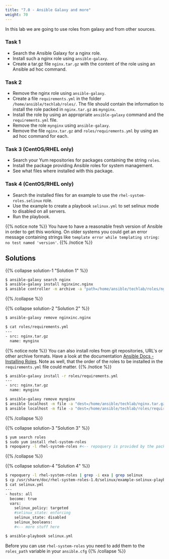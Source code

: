 ```yaml
---
title: "7.0 - Ansible Galaxy and more"
weight: 70
---
```


In this lab we are going to use roles from galaxy and from other sources.

### Task 1
- Search the Ansible Galaxy for a nginx role.
- Install such a nginx role using `ansible-galaxy`.
- Create a tar.gz file `nginx.tar.gz` with the content of the role using an Ansible ad hoc command.

### Task 2
- Remove the nginx role using `ansible-galaxy`.
- Create a file `requirements.yml` in the folder `/home/ansible/techlab/roles/`. The file should contain the information to install the role packed in `nginx.tar.gz` as `mynginx`.
- Install the role by using an appropriate `ansible-galaxy` command and the `requirements.yml` file.
- Remove the role `mynginx` using `ansible-galaxy`.
- Remove the file `nginx.tar.gz` and `roles/requirements.yml` by using an ad hoc command for each.

### Task 3 (CentOS/RHEL only)
- Search your Yum repositories for packages containing the string `roles`.
- Install the package providing Ansible roles for system management.
- See what files where installed with this package.

### Task 4 (CentOS/RHEL only)
- Search the installed files for an example to use the `rhel-system-roles.selinux` role.
- Use the example to create a playbook `selinux.yml` to set selinux mode to disabled on all servers.
- Run the playbook.

{{% notice note %}}
You have to have a reasonable fresh version of Ansible in order to get this working. On older systems you could get an error message containing strings like `template error while templating string: no test named 'version'`.
{{% /notice %}}

## Solutions
{{% collapse solution-1 "Solution 1" %}}
```bash
$ ansible-galaxy search nginx
$ ansible-galaxy install nginxinc.nginx
$ ansible controller -m archive -a "path=/home/ansible/techlab/roles/nginxinc.nginx dest=/home/ansible/techlab/nginx.tar.gz"
```
{{% /collapse %}}

{{% collapse solution-2 "Solution 2" %}}
```bash
$ ansible-galaxy remove nginxinc.nginx

$ cat roles/requirements.yml
---
- src: nginx.tar.gz
  name: mynginx
```
{{% notice note %}}
You can also install roles from git repositories, URL's or other archive formats. Have a look at the documentation [Ansible Docs - Installing Roles](https://docs.ansible.com/ansible/latest/galaxy/user_guide.html#installing-roles).
Note as well, that the order of the roles to be installed in the `requirements.yml` file could matter.
{{% /notice %}}

```bash
$ ansible-galaxy install -r roles/requirements.yml
---
- src: nginx.tar.gz
  name: mynginx

$ ansible-galaxy remove mynginx
$ ansible localhost -m file -a "dest=/home/ansible/techlab/nginx.tar.gz state=absent"
$ ansible localhost -m file -a "dest=/home/ansible/techlab/roles/requirements.yml state=absent"
```
{{% /collapse %}}

{{% collapse solution-3 "Solution 3" %}}
```bash
$ yum search roles
$ sudo yum install rhel-system-roles
$ repoquery -l rhel-system-roles #<-- repoquery is provided by the package `yum-utils`
```
{{% /collapse %}}

{{% collapse solution-4 "Solution 4" %}}
```bash
$ repoquery -l rhel-system-roles | grep -i exa | grep selinux
$ cp /usr/share/doc/rhel-system-roles-1.0/selinux/example-selinux-playbook.yml  selinux.yml
$ cat selinux.yml
---
- hosts: all
  become: true
  vars:
    selinux_policy: targeted
    #selinux_state: enforcing
    selinux_state: disabled
    selinux_booleans:
    #<-- more stuff here

$ ansible-playbook selinux.yml
```
Before you can use `rhel-system-roles` you need to add them to the `roles_path` variable in your `ansible.cfg`
{{% /collapse %}}
